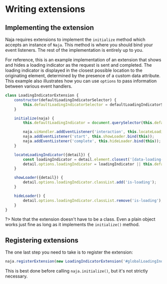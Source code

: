 # Writing extensions

## Implementing the extension

Naja requires extensions to implement the `initialize` method which accepts an instance of `Naja`. This method is
where you should bind your event listeners. The rest of the implementation is entirely up to you.

For reference, this is an example implementation of an extension that shows and hides a loading indicator as the request
is sent and completed. The loading indicator is displayed in the closest possible location to the originating element,
determined by the presence of a custom data attribute. This example also illustrates how you can use `options` to pass
information between various event handlers.

```js
class LoadingIndicatorExtension {
    constructor(defaultLoadingIndicatorSelector) {
        this.defaultLoadingIndicatorSelector = defaultLoadingIndicatorSelector;
    }

    initialize(naja) {
        this.defaultLoadingIndicator = document.querySelector(this.defaultLoadingIndicatorSelector);

        naja.uiHandler.addEventListener('interaction', this.locateLoadingIndicator.bind(this));
        naja.addEventListener('start', this.showLoader.bind(this));
        naja.addEventListener('complete', this.hideLoader.bind(this));
    }

    locateLoadingIndicator({detail}) {
        const loadingIndicator = detail.element.closest('[data-loading-indicator]');
        detail.options.loadingIndicator = loadingIndicator || this.defaultLoadingIndicator;
    }

    showLoader({detail}) {
        detail.options.loadingIndicator.classList.add('is-loading');
    }

    hideLoader() {
        detail.options.loadingIndicator.classList.remove('is-loading');
    }
}
```

?> Note that the extension doesn't have to be a class. Even a plain object works just fine as long as it implements the `initialize()` method.


## Registering extensions

The one last step you need to take is to register the extension:

```js
naja.registerExtension(new LoadingIndicatorExtension('#globalLoadingIndicator'));
```

This is best done before calling `naja.initialize()`, but it's not strictly necessary.
